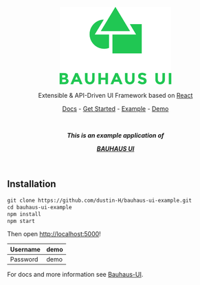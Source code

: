 <p align="center"><img src="https://raw.githubusercontent.com/dustin-H/bauhaus-ui-example/master/img/Logo.png" width=260></p>
<p align="center">Extensible & API-Driven UI Framework based on <a href="https://github.com/facebook/react">React</a></p>
<p align="center"><a href="https://github.com/dustin-H/bauhaus-ui/blob/master/docs/README.md">Docs</a> - <a href="https://github.com/dustin-H/bauhaus-ui/blob/master/docs/GetStarted.md">Get Started</a> - <a href="https://github.com/dustin-H/bauhaus-ui-example">Example</a> - <a href="https://github.com/dustin-H/bauhaus-ui#Demo">Demo</a></p>
<br/>
<p align="center"><b><i>This is an example application of</i></b></p>
<p align="center"><b><i><a href="https://github.com/dustin-H/bauhaus-ui">BAUHAUS UI</a></i></b></p>

<br/>

## Installation

```
git clone https://github.com/dustin-H/bauhaus-ui-example.git
cd bauhaus-ui-example
npm install
npm start
```

Then open [http://localhost:5000](http://localhost:5000)!

Username | demo
-------- | ----
Password | demo

For docs and more information see [Bauhaus-UI](https://github.com/dustin-H/bauhaus-ui).
